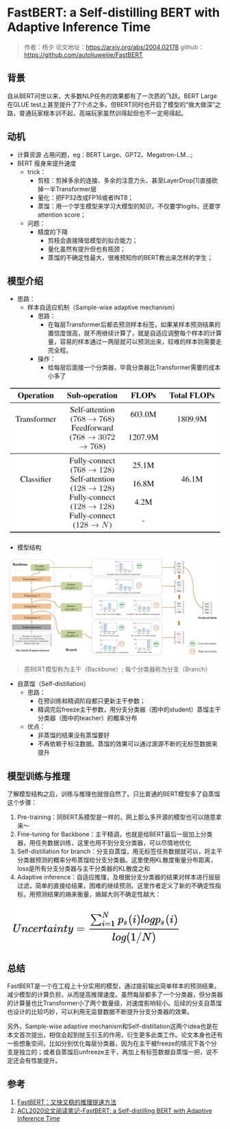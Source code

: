 # FastBERT: a Self-distilling BERT with Adaptive Inference Time

> 作者：杨夕
> 论文地址：https://arxiv.org/abs/2004.02178
> github：https://github.com/autoliuweijie/FastBERT

## 背景

自从BERT问世以来，大多数NLP任务的效果都有了一次质的飞跃。BERT Large在GLUE test上甚至提升了7个点之多。但BERT同时也开启了模型的“做大做深”之路，普通玩家根本训不起，高端玩家虽然训得起但也不一定用得起。

## 动机

- 计算资源 占用问题，eg：BERT Large、GPT2、Megatron-LM...;
- BERT 瘦身来提升速度
  - trick：
    - 剪枝：剪掉多余的连接、多余的注意力头、甚至LayerDrop[1]直接砍掉一半Transformer层
    - 量化：把FP32改成FP16或者INT8；
    - 蒸馏：用一个学生模型来学习大模型的知识，不仅要学logits，还要学attention score；
  - 问题：
    - 精度的下降
      - 剪枝会直接降低模型的拟合能力；
      - 量化虽然有提升但也有瓶颈；
      - 蒸馏的不确定性最大，很难预知你的BERT教出来怎样的学生；

## 模型介绍

- 思路：
  - 样本自适应机制（Sample-wise adaptive mechanism）
    - 思路：
      - 在每层Transformer后都去预测样本标签，如果某样本预测结果的置信度很高，就不用继续计算了，就是自适应调整每个样本的计算量，容易的样本通过一两层就可以预测出来，较难的样本则需要走完全程。
    - 操作：
      - 给每层后面接一个分类器，毕竟分类器比Transformer需要的成本小多了

![](img/20200731202558.png)

- 模型结构

![](img/20200731202733.png)

> 原BERT模型称为主干（Backbone）;
> 每个分类器称为分支（Branch）

- 自蒸馏（Self-distillation）
  - 思路：
    - 在预训练和精调阶段都只更新主干参数；
    - 精调完后freeze主干参数，用分支分类器（图中的student）蒸馏主干分类器（图中的teacher）的概率分布
  - 优点：
    - 非蒸馏的结果没有蒸馏要好
    - 不再依赖于标注数据。蒸馏的效果可以通过源源不断的无标签数据来提升

## 模型训练与推理

了解模型结构之后，训练与推理也就很自然了。只比普通的BERT模型多了自蒸馏这个步骤：

1. Pre-training：同BERT系模型是一样的，网上那么多开源的模型也可以随意拿来～
2. Fine-tuning for Backbone：主干精调，也就是给BERT最后一层加上分类器，用任务数据训练，这里也用不到分支分类器，可以尽情地优化
3. Self-distillation for branch：分支自蒸馏，用无标签任务数据就可以，将主干分类器预测的概率分布蒸馏给分支分类器。这里使用KL散度衡量分布距离，loss是所有分支分类器与主干分类器的KL散度之和
4. Adaptive inference：自适应推理，及根据分支分类器的结果对样本进行层层过滤，简单的直接给结果，困难的继续预测。这里作者定义了新的不确定性指标，用预测结果的熵来衡量，熵越大则不确定性越大：

![](img/20200731203505.png)

## 总结

FastBERT是一个在工程上十分实用的模型，通过提前输出简单样本的预测结果，减少模型的计算负担，从而提高推理速度。虽然每层都多了一个分类器，但分类器的计算量也比Transformer小了两个数量级，对速度影响较小。后续的分支自蒸馏也设计的比较巧妙，可以利用无监督数据不断提升分支分类器的效果。

另外，Sample-wise adaptive mechanism和Self-distillation这两个idea也是在本文首次提出，相信会起到抛玉引玉的作用，衍生更多此类工作。论文本身也还有一些想象空间，比如分别优化每层分类器，因为在主干被freeze的情况下各个分支是独立的；或者自蒸馏后unfreeze主干，再加上有标签数据自蒸馏一把，说不定还会有性能提升。


## 参考

1. [FastBERT：又快又稳的推理提速方法](https://zhuanlan.zhihu.com/p/127869267)
2. [ACL2020论文阅读笔记-FastBERT: a Self-distilling BERT with Adaptive Inference Time](https://blog.csdn.net/ljp1919/article/details/107578008)